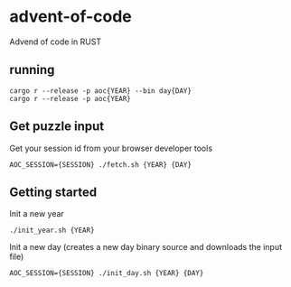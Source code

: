 # advent-of-code
Advend of code in RUST

## running 
``` 
cargo r --release -p aoc{YEAR} --bin day{DAY}
cargo r --release -p aoc{YEAR}
```

## Get puzzle input
Get your session id from your browser developer tools
```
AOC_SESSION={SESSION} ./fetch.sh {YEAR} {DAY}
```

## Getting started
Init a new year
```
./init_year.sh {YEAR}
```
Init a new day (creates a new day binary source and downloads the input file)
```
AOC_SESSION={SESSION} ./init_day.sh {YEAR} {DAY}
```
